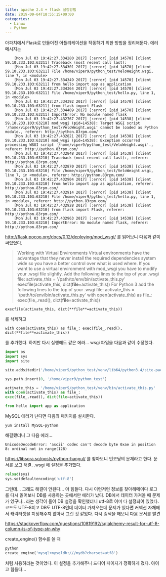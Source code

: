```yaml
---
title: apache 2.4 + flask 설정방법
date: 2019-09-04T18:55:15+09:00
categories:
  - Linux
  - Python
---
```

아파치에서 Flask로 만들어진 어플리케이션을 작동하기 위한 방법을 정리해둔다. 에러메시지는

```console
    [Mon Jul 03 19:42:27.334280 2017] [:error] [pid 14570] [client 59.10.233.103:63211] Traceback (most recent call last):
    [Mon Jul 03 19:42:27.334301 2017] [:error] [pid 14570] [client 59.10.233.103:63211] File /home/viper9/python_test/VeloWeight.wsgi, line 7, in <module>
    [Mon Jul 03 19:42:27.334349 2017] [:error] [pid 14570] [client 59.10.233.103:63211] from hello import app as application
    [Mon Jul 03 19:42:27.334364 2017] [:error] [pid 14570] [client 59.10.233.103:63211] File /home/viper9/python_test/hello.py, line 1, in <module>
    [Mon Jul 03 19:42:27.334392 2017] [:error] [pid 14570] [client 59.10.233.103:63211] from flask import Flask
    [Mon Jul 03 19:42:27.334409 2017] [:error] [pid 14570] [client 59.10.233.103:63211] ImportError: No module named flask
    [Mon Jul 03 19:42:27.432767 2017] [:error] [pid 14538] [client 59.10.233.103:63210] mod_wsgi (pid=14538): Target WSGI script '/home/viper9/python_test/VeloWeight.wsgi' cannot be loaded as Python module., referer: http://python.83rpm.com/
    [Mon Jul 03 19:42:27.432821 2017] [:error] [pid 14538] [client 59.10.233.103:63210] mod_wsgi (pid=14538): Exception occurred processing WSGI script '/home/viper9/python_test/VeloWeight.wsgi'., referer: http://python.83rpm.com/
    [Mon Jul 03 19:42:27.432848 2017] [:error] [pid 14538] [client 59.10.233.103:63210] Traceback (most recent call last):, referer: http://python.83rpm.com/
    [Mon Jul 03 19:42:27.432870 2017] [:error] [pid 14538] [client 59.10.233.103:63210] File /home/viper9/python_test/VeloWeight.wsgi, line 7, in <module>, referer: http://python.83rpm.com/
    [Mon Jul 03 19:42:27.432904 2017] [:error] [pid 14538] [client 59.10.233.103:63210] from hello import app as application, referer: http://python.83rpm.com/
    [Mon Jul 03 19:42:27.432914 2017] [:error] [pid 14538] [client 59.10.233.103:63210] File /home/viper9/python_test/hello.py, line 1, in <module>, referer: http://python.83rpm.com/
    [Mon Jul 03 19:42:27.432928 2017] [:error] [pid 14538] [client 59.10.233.103:63210] from flask import Flask, referer: http://python.83rpm.com/
    [Mon Jul 03 19:42:27.432963 2017] [:error] [pid 14538] [client 59.10.233.103:63210] ImportError: No module named flask, referer: http://python.83rpm.com/
```

<http://flask.pocoo.org/docs/0.12/deploying/mod_wsgi/> 를 읽어보니 다음과 같이 써있었다.

> Working with Virtual Environments Virtual environments have the advantage that they never install the required dependencies system wide so you have a better control over what is used where. If you want to use a virtual environment with mod_wsgi you have to modify your .wsgi file slightly. Add the following lines to the top of your .wsgi file: activate_this = \'/path/to/env/bin/activate_this.py\' execfile(activate_this, dict(**file**=activate_this)) For Python 3 add the following lines to the top of your .wsgi file: activate_this = \'/path/to/env/bin/activate_this.py\' with open(activate_this) as file_: exec(file_.read(), dict(**file**=activate_this))

```
execfile(activate_this, dict(**file**=activate_this))
```

를 삭제하고

```
with open(activate_this) as file_: exec(file_.read(), dict(**file**=activate_this))
```

를 추가했다. 하지만 다시 실행해도 같은 에러... wsgi 파일을 다음과 같이 수정했다.

```python
import os
import sys
import site

site.addsitedir('/home/viper9/python_test/venv/lib64/python3.4/site-packages')

sys.path.insert(0, '/home/viper9/python_test')

activate_this = '/home/viper9/python_test/venv/bin/activate_this.py'
with open(activate_this) as file_:
exec(file_.read(), dict(file=activate_this))

from hello import app as application
```

MySQL 에러가 난다면 다음의 패키지를 설치한다.

```
yum install MySQL-python
```

해결했더니 그 다음 에러...

```
UnicodeDecodeError: 'ascii' codec can't decode byte 0xae in position 8: ordinal not in range(128)
```

<https://libsora.so/posts/python-hangul/> 를 찾아보니 인코딩의 문제라고 한다. 문서를 보고 해결. .wsgi 에 설정을 추가했다.

```python
reload(sys)
sys.setdefaultencoding('utf-8')
```

그런데... 그래도 해결이 안된다... 아 힘들다. 다시 이런저런 정보를 찾아헤메이다 로그를 다시 읽어보니 DB를 사용하는 곳에서만 에러가 났다. DB에서 데이터 가져올 때 문제가 있구나.. 라는 생각이 들어 DB 설정을 확인했더니 utf-8로 이미 다 설정되어 있었다. 코드도 UTF-8이고 DB도 UTF-8인데 데이터 가져오는데 문제가 있다면 커넥션 자체에서 캐릭터셋을 지정해주지 않아서 그런 것 같았다. 다시 검색을 해보니 다음 문서를 발견

<https://stackoverflow.com/questions/10819192/sqlalchemy-result-for-utf-8-column-is-of-type-str-why>

create_engine() 함수를 쓸 때

```python
python
create_engine('mysql+mysqldb:///mydb?charset=utf8')
```

처럼 사용하라는 것이었다. 이 설정을 추가해주니 드디어 페이지가 정확하게 떴다. 아이고 힘들다...
